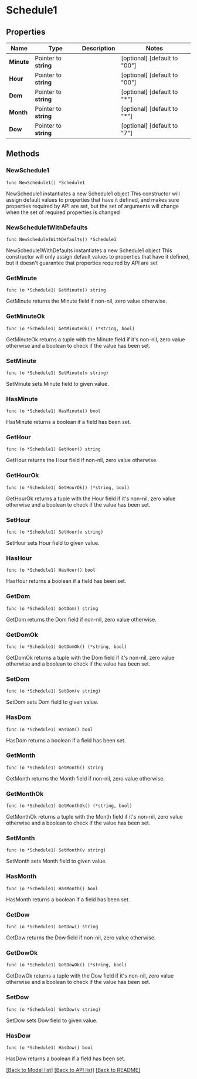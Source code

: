# Schedule1

## Properties

Name | Type | Description | Notes
------------ | ------------- | ------------- | -------------
**Minute** | Pointer to **string** |  | [optional] [default to "00"]
**Hour** | Pointer to **string** |  | [optional] [default to "00"]
**Dom** | Pointer to **string** |  | [optional] [default to "*"]
**Month** | Pointer to **string** |  | [optional] [default to "*"]
**Dow** | Pointer to **string** |  | [optional] [default to "7"]

## Methods

### NewSchedule1

`func NewSchedule1() *Schedule1`

NewSchedule1 instantiates a new Schedule1 object
This constructor will assign default values to properties that have it defined,
and makes sure properties required by API are set, but the set of arguments
will change when the set of required properties is changed

### NewSchedule1WithDefaults

`func NewSchedule1WithDefaults() *Schedule1`

NewSchedule1WithDefaults instantiates a new Schedule1 object
This constructor will only assign default values to properties that have it defined,
but it doesn't guarantee that properties required by API are set

### GetMinute

`func (o *Schedule1) GetMinute() string`

GetMinute returns the Minute field if non-nil, zero value otherwise.

### GetMinuteOk

`func (o *Schedule1) GetMinuteOk() (*string, bool)`

GetMinuteOk returns a tuple with the Minute field if it's non-nil, zero value otherwise
and a boolean to check if the value has been set.

### SetMinute

`func (o *Schedule1) SetMinute(v string)`

SetMinute sets Minute field to given value.

### HasMinute

`func (o *Schedule1) HasMinute() bool`

HasMinute returns a boolean if a field has been set.

### GetHour

`func (o *Schedule1) GetHour() string`

GetHour returns the Hour field if non-nil, zero value otherwise.

### GetHourOk

`func (o *Schedule1) GetHourOk() (*string, bool)`

GetHourOk returns a tuple with the Hour field if it's non-nil, zero value otherwise
and a boolean to check if the value has been set.

### SetHour

`func (o *Schedule1) SetHour(v string)`

SetHour sets Hour field to given value.

### HasHour

`func (o *Schedule1) HasHour() bool`

HasHour returns a boolean if a field has been set.

### GetDom

`func (o *Schedule1) GetDom() string`

GetDom returns the Dom field if non-nil, zero value otherwise.

### GetDomOk

`func (o *Schedule1) GetDomOk() (*string, bool)`

GetDomOk returns a tuple with the Dom field if it's non-nil, zero value otherwise
and a boolean to check if the value has been set.

### SetDom

`func (o *Schedule1) SetDom(v string)`

SetDom sets Dom field to given value.

### HasDom

`func (o *Schedule1) HasDom() bool`

HasDom returns a boolean if a field has been set.

### GetMonth

`func (o *Schedule1) GetMonth() string`

GetMonth returns the Month field if non-nil, zero value otherwise.

### GetMonthOk

`func (o *Schedule1) GetMonthOk() (*string, bool)`

GetMonthOk returns a tuple with the Month field if it's non-nil, zero value otherwise
and a boolean to check if the value has been set.

### SetMonth

`func (o *Schedule1) SetMonth(v string)`

SetMonth sets Month field to given value.

### HasMonth

`func (o *Schedule1) HasMonth() bool`

HasMonth returns a boolean if a field has been set.

### GetDow

`func (o *Schedule1) GetDow() string`

GetDow returns the Dow field if non-nil, zero value otherwise.

### GetDowOk

`func (o *Schedule1) GetDowOk() (*string, bool)`

GetDowOk returns a tuple with the Dow field if it's non-nil, zero value otherwise
and a boolean to check if the value has been set.

### SetDow

`func (o *Schedule1) SetDow(v string)`

SetDow sets Dow field to given value.

### HasDow

`func (o *Schedule1) HasDow() bool`

HasDow returns a boolean if a field has been set.


[[Back to Model list]](../README.md#documentation-for-models) [[Back to API list]](../README.md#documentation-for-api-endpoints) [[Back to README]](../README.md)


